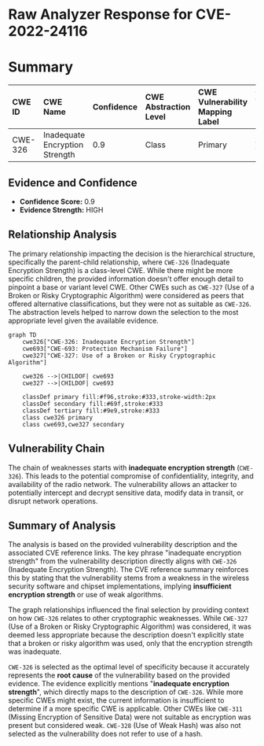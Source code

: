 # Raw Analyzer Response for CVE-2022-24116

# Summary

| CWE ID  | CWE Name                       | Confidence | CWE Abstraction Level | CWE Vulnerability Mapping Label | CWE-Vulnerability Mapping Notes |
| :-------- | :----------------------------- | :--------- | :-------------------- | :------------------------------ | :------------------------------ |
| CWE-326   | Inadequate Encryption Strength | 0.9        | Class                 | Primary                         | Allowed-with-Review             |

## Evidence and Confidence

*   **Confidence Score:** 0.9
*   **Evidence Strength:** HIGH

## Relationship Analysis

The primary relationship impacting the decision is the hierarchical structure, specifically the parent-child relationship, where `CWE-326` (Inadequate Encryption Strength) is a class-level CWE. While there might be more specific children, the provided information doesn't offer enough detail to pinpoint a base or variant level CWE. Other CWEs such as `CWE-327` (Use of a Broken or Risky Cryptographic Algorithm) were considered as peers that offered alternative classifications, but they were not as suitable as `CWE-326`. The abstraction levels helped to narrow down the selection to the most appropriate level given the available evidence.

```mermaid
graph TD
    cwe326["CWE-326: Inadequate Encryption Strength"]
    cwe693["CWE-693: Protection Mechanism Failure"]
    cwe327["CWE-327: Use of a Broken or Risky Cryptographic Algorithm"]
    
    cwe326 -->|CHILDOF| cwe693
    cwe327 -->|CHILDOF| cwe693
    
    classDef primary fill:#f96,stroke:#333,stroke-width:2px
    classDef secondary fill:#69f,stroke:#333
    classDef tertiary fill:#9e9,stroke:#333
    class cwe326 primary
    class cwe693,cwe327 secondary
```

## Vulnerability Chain

The chain of weaknesses starts with **inadequate encryption strength** (`CWE-326`). This leads to the potential compromise of confidentiality, integrity, and availability of the radio network. The vulnerability allows an attacker to potentially intercept and decrypt sensitive data, modify data in transit, or disrupt network operations.

## Summary of Analysis

The analysis is based on the provided vulnerability description and the associated CVE reference links. The key phrase "inadequate encryption strength" from the vulnerability description directly aligns with `CWE-326` (Inadequate Encryption Strength). The CVE reference summary reinforces this by stating that the vulnerability stems from a weakness in the wireless security software and chipset implementations, implying **insufficient encryption strength** or use of weak algorithms.

The graph relationships influenced the final selection by providing context on how `CWE-326` relates to other cryptographic weaknesses. While `CWE-327` (Use of a Broken or Risky Cryptographic Algorithm) was considered, it was deemed less appropriate because the description doesn't explicitly state that a broken or risky algorithm was used, only that the encryption strength was inadequate.

`CWE-326` is selected as the optimal level of specificity because it accurately represents the **root cause** of the vulnerability based on the provided evidence. The evidence explicitly mentions "**inadequate encryption strength**", which directly maps to the description of `CWE-326`. While more specific CWEs might exist, the current information is insufficient to determine if a more specific CWE is applicable. Other CWEs like `CWE-311` (Missing Encryption of Sensitive Data) were not suitable as encryption was present but considered weak. `CWE-328` (Use of Weak Hash) was also not selected as the vulnerability does not refer to use of a hash.